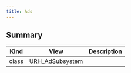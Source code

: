 ```yaml
---
title: Ads
---
```


## Summary
| Kind | View | Description |
|------|------|-------------|
|class|[URH_AdSubsystem](/unreal-plugins/all/classurh__adsubsystem/#classURH__AdSubsystem)||
